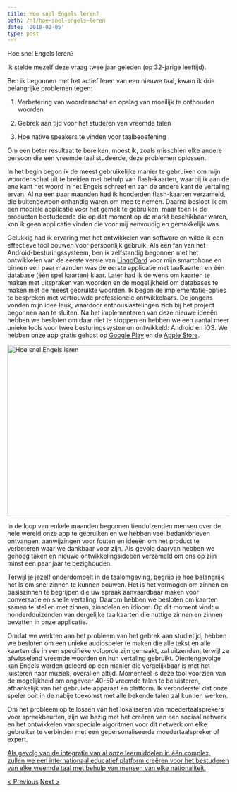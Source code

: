 ```yaml
---
title: Hoe snel Engels leren?
path: /nl/hoe-snel-engels-leren
date: '2018-02-05'
type: post
---
```


Hoe snel Engels leren?

Ik stelde mezelf deze vraag twee jaar geleden (op 32-jarige leeftijd).

Ben ik begonnen met het actief leren van een nieuwe taal, kwam ik drie belangrijke problemen tegen:

1. Verbetering van woordenschat en opslag van moeilijk te onthouden woorden

2. Gebrek aan tijd voor het studeren van vreemde talen

3. Hoe native speakers te vinden voor taalbeoefening

Om een ​​beter resultaat te bereiken, moest ik, zoals misschien elke andere persoon die een vreemde taal studeerde, deze problemen oplossen.

In het begin begon ik de meest gebruikelijke manier te gebruiken om mijn woordenschat uit te breiden met behulp van flash-kaarten, waarbij ik aan de ene kant het woord in het Engels schreef en aan de andere kant de vertaling ervan. Al na een paar maanden had ik honderden flash-kaarten verzameld, die buitengewoon onhandig waren om mee te nemen. Daarna besloot ik om een ​​mobiele applicatie voor het gemak te gebruiken, maar toen ik de producten bestudeerde die op dat moment op de markt beschikbaar waren, kon ik geen applicatie vinden die voor mij eenvoudig en gemakkelijk was.

Gelukkig had ik ervaring met het ontwikkelen van software en wilde ik een effectieve tool bouwen voor persoonlijk gebruik. Als een fan van het Android-besturingssysteem, ben ik zelfstandig begonnen met het ontwikkelen van de eerste versie van <a href="https://lingocard.com">LingoCard</a> voor mijn smartphone en binnen een paar maanden was de eerste applicatie met taalkaarten en één database (één spel kaarten) klaar. Later had ik de wens om kaarten te maken met uitspraken van woorden en de mogelijkheid om databases te maken met de meest gebruikte woorden. Ik begon de implementatie-opties te bespreken met vertrouwde professionele ontwikkelaars. De jongens vonden mijn idee leuk, waardoor enthousiastelingen zich bij het project begonnen aan te sluiten. Na het implementeren van deze nieuwe ideeën hebben we besloten om daar niet te stoppen en hebben we een aantal meer unieke tools voor twee besturingssystemen ontwikkeld: Android en iOS. We hebben onze app gratis gehost op <a href="https://play.google.com/store/apps/details?id=com.lingocard.lingocard">Google Play</a> en de <a href="https://itunes.apple.com/us/app/lingocard/id1217076835?mt=8">Apple Store</a>.

<img class="aligncenter wp-image-5587" src="../images/2018/01/LigoCard-App-small.png" alt="Hoe snel Engels leren" width="973" height="388" />

In de loop van enkele maanden begonnen tienduizenden mensen over de hele wereld onze app te gebruiken en we hebben veel bedankbrieven ontvangen, aanwijzingen voor fouten en ideeën om het product te verbeteren waar we dankbaar voor zijn. Als gevolg daarvan hebben we genoeg taken en nieuwe ontwikkelingsideeën verzameld om ons op zijn minst een paar jaar te bezighouden.

Terwijl je jezelf onderdompelt in de taalomgeving, begrijp je hoe belangrijk het is om snel zinnen te kunnen bouwen. Het is het vermogen om zinnen en basiszinnen te begrijpen die uw spraak aanvaardbaar maken voor conversatie en snelle vertaling. Daarom hebben we besloten om kaarten samen te stellen met zinnen, zinsdelen en idioom. Op dit moment vindt u honderdduizenden van dergelijke taalkaarten die nuttige zinnen en zinnen bevatten in onze applicatie.

Omdat we werkten aan het probleem van het gebrek aan studietijd, hebben we besloten om een ​​unieke audiospeler te maken die alle tekst en alle kaarten die in een specifieke volgorde zijn gemaakt, zal uitzenden, terwijl ze afwisselend vreemde woorden en hun vertaling gebruikt. Dientengevolge kan Engels worden geleerd op een manier die vergelijkbaar is met het luisteren naar muziek, overal en altijd. Momenteel is deze tool voorzien van de mogelijkheid om ongeveer 40-50 vreemde talen te beluisteren, afhankelijk van het gebruikte apparaat en platform. Ik veronderstel dat onze speler ooit in de nabije toekomst met alle bekende talen zal kunnen werken.

Om het probleem op te lossen van het lokaliseren van moedertaalsprekers voor spreekbeurten, zijn we bezig met het creëren van een sociaal netwerk en het ontwikkelen van speciale algoritmen voor dit netwerk om elke gebruiker te verbinden met een gepersonaliseerde moedertaalspreker of expert.

<a href="https://lingocard.com">Als gevolg van de integratie van al onze leermiddelen in één complex, zullen we een internationaal educatief platform creëren voor het bestuderen van elke vreemde taal met behulp van mensen van elke nationaliteit.</a>

<a href="/nl/najit-rodile-mluvci-pro-jazykovou-praxi">< Previous</a> <a href="/nl/taalkaarten">Next ></a>